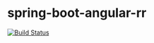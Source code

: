 # spring-boot-angular-rr
[![Build Status](https://travis-ci.org/wkoszolko/spring-boot-angular-rr.svg?branch=master)](https://travis-ci.org/wkoszolko/spring-boot-angular-rr)
